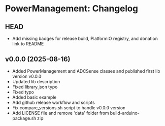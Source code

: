 PowerManagement: Changelog
==========================

HEAD
----

* Add missing badges for release build, PlatformIO registry, and donation link to README

v0.0.0 (2025-08-16)
------

* Added PowerManagement and ADCSense classes and published first lib version v0.0.0
* Updated lib description
* Fixed library.json typo
* Fixed typo
* Added basic example
* Add github release workflow and scripts
* Fix compare_versions.sh script to handle v0.0.0 version
* Add LICENSE file and remove 'data' folder from build-arduino-package.sh zip
